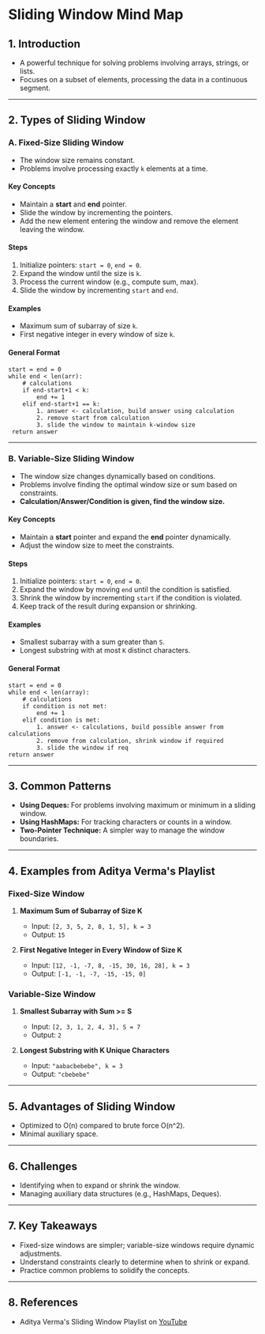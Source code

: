 # Sliding Window Mind Map

## 1. **Introduction**
   - A powerful technique for solving problems involving arrays, strings, or lists.
   - Focuses on a subset of elements, processing the data in a continuous segment.

---

## 2. **Types of Sliding Window**
### A. **Fixed-Size Sliding Window**
   - The window size remains constant.
   - Problems involve processing exactly `k` elements at a time.

   #### **Key Concepts**
   - Maintain a **start** and **end** pointer.
   - Slide the window by incrementing the pointers.
   - Add the new element entering the window and remove the element leaving the window.

   #### **Steps**
   1. Initialize pointers: `start = 0`, `end = 0`.
   2. Expand the window until the size is `k`.
   3. Process the current window (e.g., compute sum, max).
   4. Slide the window by incrementing `start` and `end`.

   #### **Examples**
   - Maximum sum of subarray of size `k`.
   - First negative integer in every window of size `k`.

   #### **General Format**
   ```
   start = end = 0
   while end < len(arr):
       # calculations
       if end-start+1 < k:
           end += 1
       elif end-start+1 == k:
           1. answer <- calculation, build answer using calculation
           2. remove start from calculation
           3. slide the window to maintain k-window size
    return answer
   ```

---

### B. **Variable-Size Sliding Window**
   - The window size changes dynamically based on conditions.
   - Problems involve finding the optimal window size or sum based on constraints.
   - **Calculation/Answer/Condition is given, find the window size.**

   #### **Key Concepts**
   - Maintain a **start** pointer and expand the **end** pointer dynamically.
   - Adjust the window size to meet the constraints.

   #### **Steps**
   1. Initialize pointers: `start = 0`, `end = 0`.
   2. Expand the window by moving `end` until the condition is satisfied.
   3. Shrink the window by incrementing `start` if the condition is violated.
   4. Keep track of the result during expansion or shrinking.

   #### **Examples**
   - Smallest subarray with a sum greater than `S`.
   - Longest substring with at most `K` distinct characters.

   #### **General Format**
   ```
   start = end = 0
   while end < len(array):
       # calculations
       if condition is not met:
           end += 1
       elif condition is met:
           1. answer <- calculations, build possible answer from calculations
           2. remove from calculation, shrink window if required
           3. slide the window if req
   return answer
   ```

---

## 3. **Common Patterns**
   - **Using Deques:** For problems involving maximum or minimum in a sliding window.
   - **Using HashMaps:** For tracking characters or counts in a window.
   - **Two-Pointer Technique:** A simpler way to manage the window boundaries.

---

## 4. **Examples from Aditya Verma's Playlist**
### Fixed-Size Window
1. **Maximum Sum of Subarray of Size K**
   - Input: `[2, 3, 5, 2, 8, 1, 5], k = 3`
   - Output: `15`

2. **First Negative Integer in Every Window of Size K**
   - Input: `[12, -1, -7, 8, -15, 30, 16, 28], k = 3`
   - Output: `[-1, -1, -7, -15, -15, 0]`

### Variable-Size Window
1. **Smallest Subarray with Sum >= S**
   - Input: `[2, 3, 1, 2, 4, 3], S = 7`
   - Output: `2`

2. **Longest Substring with K Unique Characters**
   - Input: `"aabacbebebe", k = 3`
   - Output: `"cbebebe"`

---

## 5. **Advantages of Sliding Window**
   - Optimized to O(n) compared to brute force O(n^2).
   - Minimal auxiliary space.

---

## 6. **Challenges**
   - Identifying when to expand or shrink the window.
   - Managing auxiliary data structures (e.g., HashMaps, Deques).

---

## 7. **Key Takeaways**
   - Fixed-size windows are simpler; variable-size windows require dynamic adjustments.
   - Understand constraints clearly to determine when to shrink or expand.
   - Practice common problems to solidify the concepts.

---

## 8. **References**
   - Aditya Verma's Sliding Window Playlist on [YouTube](https://www.youtube.com/playlist?list=PL_z_8CaSLPWeT1ffjiImo0sYTcnLzo-wY)